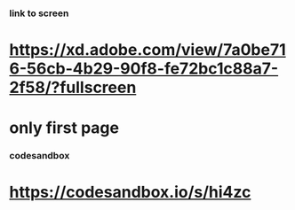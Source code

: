 ### link to screen
# https://xd.adobe.com/view/7a0be716-56cb-4b29-90f8-fe72bc1c88a7-2f58/?fullscreen
# only first page

### codesandbox
# https://codesandbox.io/s/hi4zc